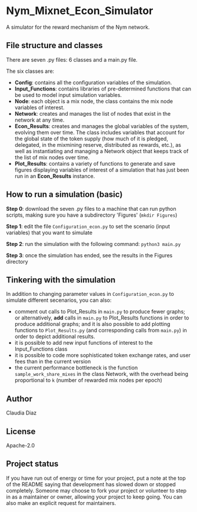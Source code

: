 # Nym_Mixnet_Econ_Simulator

A simulator for the reward mechanism of the Nym network. 


## File structure and classes

There are seven .py files: 6 classes and a main.py file.

The six classes are: 
- **Config**: contains all the configuration variables of the simulation. 
- **Input_Functions**: contains libraries of pre-determined functions that can be used to model input simulation variables.
- **Node**: each object is a mix node, the class contains the mix node variables of interest.
- **Network**: creates and manages the list of nodes that exist in the network at any time.
- **Econ_Results**: creates and manages the global variables of the system, evolving them over time. The class includes variables that account for the global state of the token supply (how much of it is pledged, delegated, in the mixmining reserve, distributed as rewards, etc.), as well as instantiating and managing a Network object that keeps track of the list of mix nodes over time. 
- **Plot_Results**: contains a variety of functions to generate and save figures displaying variables of interest of a simulation that has just been run in an **Econ_Results** instance. 


## How to run a simulation (basic)

**Step 0**: download the seven .py files to a machine that can run python scripts, making sure you have a subdirectory 'Figures' (`mkdir Figures`) 

**Step 1**: edit the file `Configuration_econ.py` to set the scenario (input variables) that you want to simulate

**Step 2**: run the simulation with the following command: `python3 main.py`

**Step 3**: once the simulation has ended, see the results in the Figures directory


## Tinkering with the simulation

In addition to changing parameter values in `Configuration_econ.py` to simulate different secenarios, you can also: 
- comment out calls to Plot_Results in `main.py` to produce fewer graphs; or alternatively, **add** calls in `main.py` to Plot_Results functions in order to produce additional graphs; and it is also possible to add plotting functions to `Plot_Results.py` (and corresponding calls from `main.py`) in order to depict additional results. 
- it is possible to add new input functions of interest to the Input_Functions class 
- it is possible to code more sophisticated token exchange rates, and user fees than in the current version
- the current performance bottleneck is the function `sample_work_share_mixes` in the class Network, with the overhead being proportional to `k` (number of rewarded mix nodes per epoch)


## Author

Claudia Diaz

## License

Apache-2.0

## Project status

If you have run out of energy or time for your project, put a note at the top of the README saying that development has slowed down or stopped completely. Someone may choose to fork your project or volunteer to step in as a maintainer or owner, allowing your project to keep going. You can also make an explicit request for maintainers.
